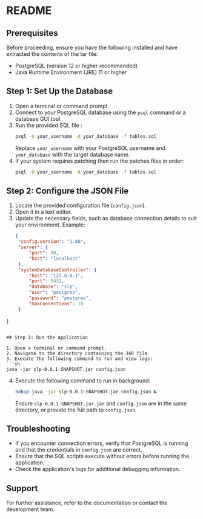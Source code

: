 # README

## Prerequisites

Before proceeding, ensure you have the following installed and have extracted the contents of the tar file:

- PostgreSQL (version 12 or higher recommended)
- Java Runtime Environment (JRE) 11 or higher

## Step 1: Set Up the Database

1. Open a terminal or command prompt.
2. Connect to your PostgreSQL database using the `psql` command or a database GUI tool.
3. Run the provided SQL file :
   ```sh
   psql -U your_username -d your_database -f tables.sql
   ```
   Replace `your_username` with your PostgreSQL username and `your_database` with the target database name.
4. If your system requires patching then run the patches files in order:
   ```sh
   psql -U your_username -d your_database -f tables.sql
    ```


## Step 2: Configure the JSON File

1. Locate the provided configuration file (`config.json`).
2. Open it in a text editor.
3. Update the necessary fields, such as database connection details to suit your environment. Example:
   ```json
   {
    "config.version": "1.00",
    "server": {
        "port": 80,
        "host": "localhost"
    },
    "systemDatabaseController": {
        "host": "127.0.0.1",
        "port": 5432,
        "database": "slp",
        "user": "postgres",
        "password": "postgres",
        "maxConnections": 10
    }
}
   ```

## Step 3: Run the Application

1. Open a terminal or command prompt.
2. Navigate to the directory containing the JAR file.
3. Execute the following command to run and view logs:
   ```sh
   java -jar slp-0.0.1-SNAPSHOT.jar config.json
   ```
4. Execute the following command to run in background:
   ```sh
   nohup java -jar slp-0.0.1-SNAPSHOT.jar config.json &
   ```
   Ensure `slp-0.0.1-SNAPSHOT.jar.jar` and `config.json` are in the same directory, or provide the full path to `config.json`.

## Troubleshooting

- If you encounter connection errors, verify that PostgreSQL is running and that the credentials in `config.json` are correct.
- Ensure that the SQL scripts execute without errors before running the application.
- Check the application's logs for additional debugging information.

## Support

For further assistance, refer to the documentation or contact the development team.

